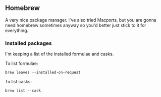 ## Homebrew

A very nice package manager. I've also tried Macports, but you are gonna need homebrew sometimes anyway so you'd better just stick to it for everything.

### Installed packages

I'm keeping a list of the installed formulae and casks.

To list formulae:
```
brew leaves --installed-on-request
```

To list casks:
```
brew list --cask
```
